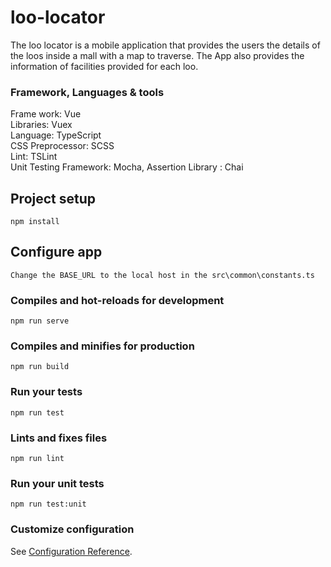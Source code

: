 # loo-locator
The loo locator is a mobile application that provides the users the details of the loos inside a mall with a map to traverse. The App also provides the information of facilities provided for each loo.

### Framework, Languages & tools
Frame work: Vue  
Libraries: Vuex  
Language: TypeScript  
CSS Preprocessor: SCSS  
Lint: TSLint  
Unit Testing Framework: Mocha, Assertion Library : Chai  

## Project setup
```
npm install
```

## Configure app
```
Change the BASE_URL to the local host in the src\common\constants.ts
```

### Compiles and hot-reloads for development
```
npm run serve
```

### Compiles and minifies for production
```
npm run build
```

### Run your tests
```
npm run test
```

### Lints and fixes files
```
npm run lint
```

### Run your unit tests
```
npm run test:unit
```

### Customize configuration
See [Configuration Reference](https://cli.vuejs.org/config/).

